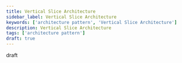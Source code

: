 ```yaml
---
title: Vertical Slice Architecture
sidebar_label: Vertical Slice Architecture
keywords: ['architecture pattern', 'Vertical Slice Architecture']
description: Vertical Slice Architecture
tags: ['architecture pattern']
draft: true
---
```



draft